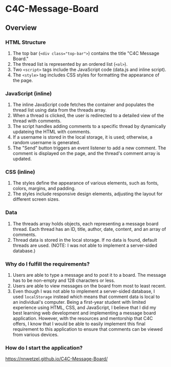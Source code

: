 # C4C-Message-Board

## Overview

### HTML Structure
1. The top bar (`<div class="top-bar">`) contains the title "C4C Message Board."
2. The thread list is represented by an ordered list (`<ol>`).
3. Two `<script>` tags include the JavaScript code (data.js and inline script).
4. The `<style>` tag includes CSS styles for formatting the appearance of the page.

### JavaScript (inline)
1. The inline JavaScript code fetches the container and populates the thread list using data from the threads array.
2. When a thread is clicked, the user is redirected to a detailed view of the thread with comments.
3. The script handles adding comments to a specific thread by dynamically updateing the HTML with comments.
4. If a username is stored in the local storage, it is used; otherwise, a random username is generated.
5. The "Send" button triggers an event listener to add a new comment. The comment is displayed on the page, and the thread's comment array is updated.

### CSS (inline)
1. The styles define the appearance of various elements, such as fonts, colors, margins, and padding.
2. The styles include responsive design elements, adjusting the layout for different screen sizes.

### Data
1. The threads array holds objects, each representing a message board thread. Each thread has an ID, title, author, date, content, and an array of comments.
2. Thread data is stored in the local storage. If no data is found, default threads are used. (NOTE: I was not able to implement a server-sided database.)

### Why do I fulfill the requirements?
1. Users are able to type a message and to post it to a board. The message has to be non-empty and 128 characters or less.
2. Users are able to view messages on the board from most to least recent.
3. Even though I was not able to implement a server-sided database, I used `localStorage` instead which means that comment data is local to an individual's computer. Being a first-year student with limited experience using HTML, CSS, and JavaScript, I believe that I did my best learning web development and implementing a message board application. However, with the resources and mentorship that C4C offers, I know that I would be able to easily implement this final requirement to this application to ensure that comments can be viewed from various devices.

### How do I start the application?
https://nnwetzel.github.io/C4C-Message-Board/
